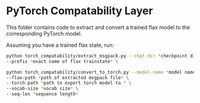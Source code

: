 # PyTorch Compatability Layer

This folder contains code to extract and convert a trained flax model to the corresponding
PyTorch model.

Assuming you have a trained flax state, run:

```bash
python torch_compatability/extract_msgpack.py --ckpt-dir *checkpoint directory* \
--prefix *exact name of flax trainstate* \

python torch_compatability/convert_to_torch.py --model-name *model name* \
--flax-path *path of extracted msgpack file* \
--torch-path *path to export torch model to * \
--vocab-size *vocab size* \
--seq-len *sequence length*
```

